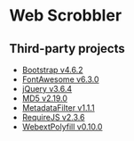 <!-- This file is generated automatically. Do not edit it manually. -->

# Web Scrobbler

## Third-party projects

-   [Bootstrap v4.6.2][bootstrap]
-   [FontAwesome v6.3.0][@fortawesome/fontawesome-free]
-   [jQuery v3.6.4][jquery]
-   [MD5 v2.19.0][blueimp-md5]
-   [MetadataFilter v1.1.1][metadata-filter]
-   [RequireJS v2.3.6][requirejs]
-   [WebextPolyfill v0.10.0][webextension-polyfill]

[bootstrap]: https://github.com/twbs/bootstrap/releases/download/v4.6.2/bootstrap-4.6.2-dist.zip
[@fortawesome/fontawesome-free]: https://use.fontawesome.com/releases/v6.3.0/fontawesome-free-6.3.0-web.zip
[jquery]: https://code.jquery.com/jquery-3.6.4.min.js
[blueimp-md5]: https://github.com/blueimp/JavaScript-MD5/archive/v2.19.0.zip
[metadata-filter]: https://github.com/web-scrobbler/metadata-filter/releases/download/v1.1.1/metadata-filter-1.1.1.tgz
[requirejs]: https://github.com/requirejs/requirejs/archive/2.3.6.zip
[webextension-polyfill]: https://unpkg.com/browse/webextension-polyfill@0.10.0/dist/

